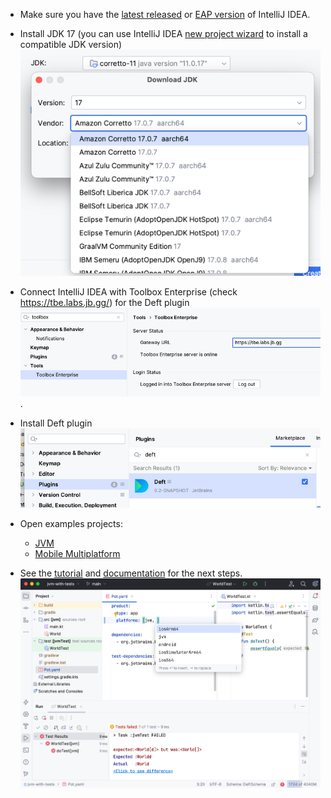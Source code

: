 - Make sure you have the [latest released](https://www.jetbrains.com/idea/download/) or [EAP version](https://www.jetbrains.com/idea/nextversion/) of IntelliJ IDEA.
  

- Install JDK 17 (you can use IntelliJ IDEA [new project wizard](https://www.jetbrains.com/help/idea/new-project-wizard.html#new-project-no-frameworks) to install a compatible JDK version)
  ![img.png](images/jdk.png)
  

- Connect IntelliJ IDEA with Toolbox Enterprise (check https://tbe.labs.jb.gg/) for the Deft plugin
  ![img.png](images/tbe.png).


- Install Deft plugin
  ![img.png](images/plugin.png)


- Open examples projects:
  - [JVM](../../examples/jvm-kotlin+java)
  - [Mobile Multiplatform](../../examples/kmp-mobile-modularized)


- See the [tutorial](Tutorial.md) and [documentation](Documentation.md) for the next steps.
![img.png](images/ide.png)



